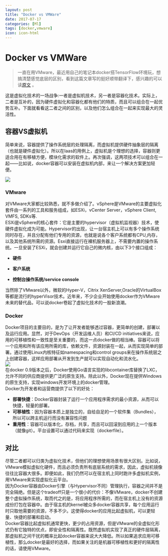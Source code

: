 ```yaml
---
layout: post
title: "Docker vs VMWare"
date: 2017-07-17
categories: [Ml]
tags: [docker,vmware]
icon: icon-html
---
```

# Docker vs VMWare

> 一直在用VMware，最近用自己的笔记本docker搭TensorFlow环境玩，想搞清楚感觉底层的区别，看到这篇文章写的挺好顺带翻译下，感兴趣的可以读[原文](https://www.upguard.com/articles/docker-vs.-vmware-how-do-they-stack-up) 。

这是虚拟化技术的一场战争:一者是虚拟机技术，另一者是容器化技术。实际上，二者是互补的，因为硬件虚拟化和容器化都有他们的特质，而且可以组合在一起优势互补。下面就看看这二者之间的区别，以及他们怎么组合在一起来实现最大的灵活性。
## 容器VS虚拟机
简单来说，容器提供了操作系统层的处理隔离，而虚拟机提供硬件抽象层的隔离（也就是硬件虚拟化）。所以在Iaas的用例上，虚拟机是个理想的选择，容器则更适合用在有移植方便，模块化需求的软件上。再次强调，这两项技术可以组合在一起——比如说，docker容器可以安装在虚拟机内部，来让一个解决方案更加轻便。  

<img src="{{ site.img_path }}/docker/containers-blog.png" align="middle">

### VMware
对VMware大家都比较熟悉，就不多做介绍了。vSphere是VMware的主要虚拟化套件由一系列的工具和服务组成，如ESXi，vCenter Server，vSphere Client, VMFS, SDKs等.  
ESXi是vSphere的核心套件：它是主要的hypervisor（虚拟机监视器）技术，使硬件虚拟化成为可能。Hypervisor的出现，让一台宿主机上可以有多个操作系统同时存在，并且分配有他们专用的资源，也就是说各个客户系统都有CPU,内存，以及其他系统所需的资源。Esxi直接运行在裸机服务器上，不需要内置的操作系统。一旦安装了ESXi，就会创建并运行它自己的微内核，由以下3个接口组成：

- **硬件**

- **客户系统**

- **控制台操作系统/service console**



当然除了VMware以外，微软的Hyper-V，Citrix XenServer,Oracle的VirtualBox等都是流行的hyperVisor技术。近年来，不少企业开始使用docker作为VMware未来的替代品，可以说docker卷起了虚拟化技术的一股新浪潮。

### Docker
Docker项目的主要目的，是为了让开发者能够透过容器，更简单的创建，部署以及运行应用。显然，对于DevOps（开发运维人员）和CI/CD initiatives来说，应用的可移植性和一致性是至关重要的，而这一点docker做的相当棒。容器可以将一个应用和所有该应用所需的库，依赖文件，资源封装在一起，从而实现简单的部署。通过使用Linux内核特征如namespacing和control groups来在操作系统层之上创建容器，这样应用部署从开发到生产就可以实现自动化和流水化。   
<img src="{{ site.img_path }}/docker/docker-lxc.png" align="middle">  
在docker 0.9版本之后，Docker使用Go语言实现的libcontainer库替换了LXC，允许不同的供应商提供更广泛的原生支持。除此以外，Docker现在提供Windows的原生支持，实现windows开发环境上的docker管理。  
Docker为开发者和运营商提供了以下的好处：

- **部署快捷**：Docker容器封装了运行一个应用程序需求的最小资源，从而可以快捷，轻量的部署。
- **可移植性**：因为容器本质上是独立的，自给自足的一个软件集（Bundles），所以可以跨主机运行而没有兼容性问题
- **重用性**：容器可以版本化，存档，共享，而且可以回滚到应用的上一个版本（就像git）。平台设置可以通过代码来实现（dockerfile）。

## 对比
尽管二者都可以归类为虚拟化技术，但他们的理想使用场景有很大区别。比如说，VMware模拟虚拟化硬件，而且必须负责所有底层系统的需求，因此，虚拟机镜像往往比容器大很多。即便如此，我们仍然可以在宿主机上同时跑许多虚拟机实例，用VMware来实现虚拟化云平台。  
因为Docker容器由Docker引擎（与Hypervisor不同）管理执行，容器之间并不是完全隔绝。但是这个tradeoff只是一个很小的代价：不像VMware，docker不创建整个虚拟操作系统，取而代之的是，将应用程序所需的，而在宿主机上没有的资源成份打包在容器中。由于宿主机的kernel被众多docker容器共享，每个应用运行时只取他需要的资源，不多不少。这使得docker的应用比起虚拟机，可以更轻量、快捷的部署和启动。  
Docker容器比起虚拟机通常更快，更少的占用资源，但是VMware的全虚拟化形式仍有它独特的优点，即安全性和隔离性。既然虚拟机实现了真正的硬件层隔离，那虚拟机之间干扰的概率比起docker容器来说大大降低。所以如果追求应用可移植性，那么docker是最好的选择，而如果关注的是机器可移植性和更好的隔离性的话，请使用VMware。

